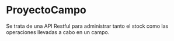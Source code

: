 # ProyectoCampo
Se trata de una API Restful para administrar tanto el stock como las operaciones llevadas a cabo en un campo.

